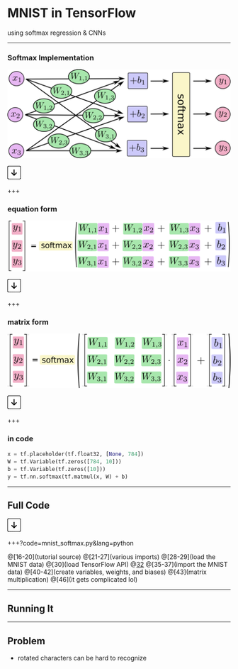# MNIST in TensorFlow
using softmax regression
& CNNs

---

### Softmax Implementation

![Softmax](img/s1.png)

![Press Down Key](img/down-arrow.png)

+++

### equation form
![Softmax (equation form)](img/s1_eqns.png)

![Press Down Key](img/down-arrow.png)

+++

### matrix form
![Softmax (matrix form)](img/s1_matrices.png)

![Press Down Key](img/down-arrow.png)

+++

### in code

```python
x = tf.placeholder(tf.float32, [None, 784])
W = tf.Variable(tf.zeros([784, 10]))
b = tf.Variable(tf.zeros([10]))
y = tf.nn.softmax(tf.matmul(x, W) + b)
```

---

## Full Code

![Press Down Key](img/down-arrow.png)

+++?code=mnist_softmax.py&lang=python

@[16-20](tutorial source)
@[21-27](various imports)
@[28-29](load the MNIST data)
@[30](load TensorFlow API)
@[32](FLAGS)
@[35-37](import the MNIST data)
@[40-42](create variables, weights, and biases)
@[43](matrix multiplication)
@[46](it gets complicated lol)

---

## Running It

---

## Problem

- rotated characters can be hard to recognize